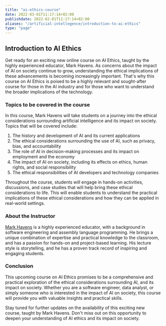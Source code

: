 ```yaml
---
title: "ai-ethics-course"
date: 2022-03-01T11:17:14+02:00
publishdate: 2022-02-01T11:17:14+02:00
aliases: "/artificial-intellegence/introduction-to-ai-ethics"
type: "page"
---
```

## Introduction to AI Ethics

Get ready for an exciting new online course on AI Ethics, taught by the highly experienced educator, Mark Havens. As concerns about the impact of AI on society continue to grow, understanding the ethical implications of these advancements is becoming increasingly important. That's why this course on AI Ethics is poised to be a highly relevant and sought-after course for those in the AI industry and for those who want to understand the broader implications of the technology.

### Topics to be covered in the course

In this course, Mark Havens will take students on a journey into the ethical considerations surrounding artificial intelligence and its impact on society. Topics that will be covered include:

1. The history and development of AI and its current applications
2. The ethical considerations surrounding the use of AI, such as privacy, bias, and accountability
3. The role of AI in decision-making processes and its impact on employment and the economy
4. The impact of AI on society, including its effects on ethics, human rights, and social responsibility
5. The ethical responsibilities of AI developers and technology companies

Throughout the course, students will engage in hands-on activities, discussions, and case studies that will help bring these ethical considerations to life. This will enable students to understand the practical implications of these ethical considerations and how they can be applied in real-world settings.

### About the Instructor

[Mark Havens](https://mrhavens.co) is a highly experienced educator, with a background in software engineering and assembly language programming. He brings a unique combination of expertise and practical knowledge to the classroom, and has a passion for hands-on and project-based learning. His lecture style is storytelling, and he has a proven track record of inspiring and engaging students.

### Conclusion

This upcoming course on AI Ethics promises to be a comprehensive and practical exploration of the ethical considerations surrounding AI, and its impact on society. Whether you are a software engineer, data analyst, or simply someone who is interested in the impact of AI on society, this course will provide you with valuable insights and practical skills.

Stay tuned for further updates on the availability of this exciting new course, taught by Mark Havens. Don't miss out on this opportunity to deepen your understanding of AI ethics and its impact on society.
